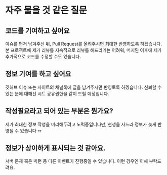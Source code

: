 # 자주 물을 것 같은 질문
## 코드를 기여하고 싶어요
이슈를 먼저 남겨주신 뒤, Pull Request를 올려주시면 최대한 반영하도록 하겠습니다. 본 프로젝트에 제가 리뷰를 지속적으로 리뷰를 해드리기는 어려워, 머지된 이후에 제가 추가적으로 코드를 수정할 수도 있습니다. 

## 정보 기여를 하고 싶어요
깃허브 이슈 또는 사이트의 채널톡에 글을 남겨주시면 반영토록 하겠습니다. 신뢰할 수 있는 분에 대해선 시트 공유권한을 같이 드릴 예정입니다.

## 작성필요라고 되어 있는 부분은 뭔가요?
제가 최대한 정보 작성을 미리해두려고 노력중입니다만, 현생을 사느라 정보가 늦게 반영될 수 있습니다 ㅠ

## 정보가 상이하게 표시되는 것 같아요.
서버 문제 혹은 빅런 등 다른 이벤트가 진행중일 수 있습니다. 이런 경우엔 이해 부탁드려요.
